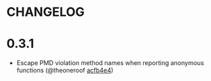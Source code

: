 # CHANGELOG

# 0.3.1

- Escape PMD violation method names when reporting anonymous functions
  (@theoneroof [acfb4e4](https://github.com/theoneroof/grunt-complexity/commit/acfb4e49c363811eb1ee8bae76ebb74442161c76))
